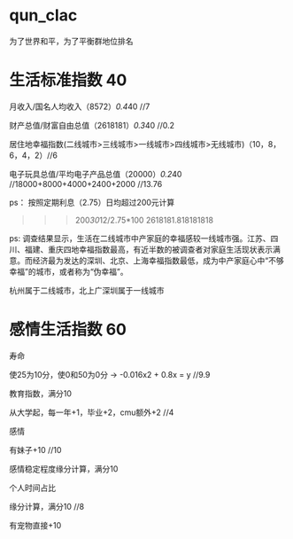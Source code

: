 # qun_clac
为了世界和平，为了平衡群地位排名



# 生活标准指数 40

月收入/国名人均收入（8572）*0.4*40  //7

财产总值/财富自由总值（2618181）*0.3*40  //0.2

居住地幸福指数(二线城市>三线城市>一线城市>四线城市>无线城市)（10，8，6，4，2）//6

电子玩具总值/平均电子产品总值（20000）*0.2*40  //18000+8000+4000+2400+2000  //13.76


ps：
按照定期利息（2.75）日均超过200元计算
>>> 200*30*12/2.75*100
2618181.818181818

ps:
调查结果显示，生活在二线城市中产家庭的幸福感较一线城市强。江苏、四川、福建、重庆四地幸福指数最高，有近半数的被调查者对家庭生活现状表示满意。而经济最为发达的深圳、北京、上海幸福指数最低，成为中产家庭心中“不够幸福”的城市，或者称为“伪幸福”。

杭州属于二线城市，北上广深圳属于一线城市




# 感情生活指数 60

寿命

使25为10分，使0和50为0分 -> -0.016x2 + 0.8x = y   //9.9

教育指数，满分10

从大学起，每一年+1，毕业+2，cmu额外+2  //4

感情

有妹子+10                     //10

感情稳定程度缘分计算，满分10

个人时间占比

缘分计算，满分10    //8

有宠物直接+10
